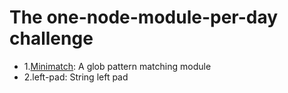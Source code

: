 # The one-node-module-per-day challenge
  * 1.[Minimatch](https://github.com/isaacs/minimatch): A glob pattern matching module
  * 2.left-pad: String left pad
